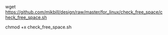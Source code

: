 wget https://github.com/mikbill/design/raw/master/for_linux/check_free_space/check_free_space.sh

chmod +x check_free_space.sh

